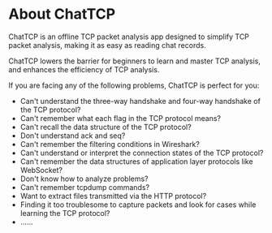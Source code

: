 # About ChatTCP

ChatTCP is an offline TCP packet analysis app designed to simplify TCP packet analysis, making it as easy as reading chat records.

ChatTCP lowers the barrier for beginners to learn and master TCP analysis, and enhances the efficiency of TCP analysis.

If you are facing any of the following problems, ChatTCP is perfect for you:

* Can't understand the three-way handshake and four-way handshake of the TCP protocol?
* Can't remember what each flag in the TCP protocol means?
* Can't recall the data structure of the TCP protocol?
* Don't understand ack and seq?
* Can't remember the filtering conditions in Wireshark?
* Can't understand or interpret the connection states of the TCP protocol?
* Can't remember the data structures of application layer protocols like WebSocket?
* Don't know how to analyze problems?
* Can't remember tcpdump commands?
* Want to extract files transmitted via the HTTP protocol?
* Finding it too troublesome to capture packets and look for cases while learning the TCP protocol?
* ......
